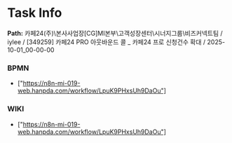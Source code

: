 # Task Info

**Path:** 카페24(주)\본사사업장\[CG]MI본부\고객성장센터\시너지그룹\비즈커넥트팀 / iylee / [349259] 카페24 PRO 아웃바운드 콜 _ 카페24 프로 신청건수 확대 / 2025-10-01_00-00-00

### BPMN
- ["https://n8n-mi-019-web.hanpda.com/workflow/LpuK9PHxsUh9DaOu"]

### WIKI
- ["https://n8n-mi-019-web.hanpda.com/workflow/LpuK9PHxsUh9DaOu"]

